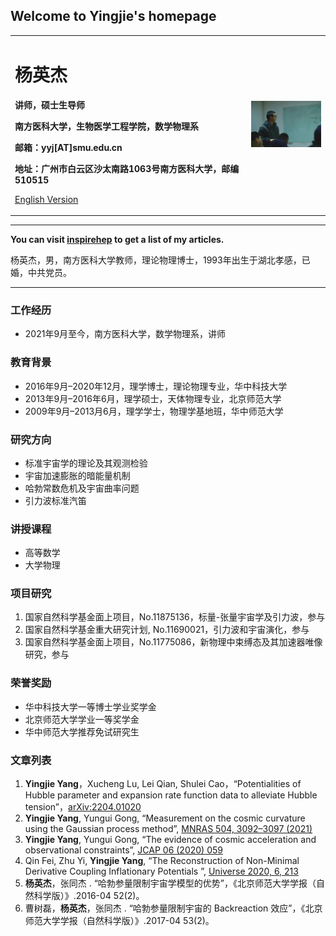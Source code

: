 ## Welcome to Yingjie's homepage

<div>
<table border="0">
  <tr>
    <td width="75%">
      <h1>杨英杰</h1>
      <p><b>讲师，硕士生导师</b></p>
      <p><b>南方医科大学，生物医学工程学院，数学物理系</b></p>
      <p><b>邮箱：yyj[AT]smu.edu.cn</b></p>
      <p><b>地址：广州市白云区沙太南路1063号南方医科大学，邮编510515</b></p>
      <p><a href="/index-en.html">English Version</a></p>
    </td>
    <td width="25%">
      <img src="/yyj.jpg" width="100%">
    </td>
  </tr>
</table>
</div>

---

**You can visit [inspirehep](https://inspirehep.net/authors/1804682?ui-citation-summary=true) to get a list of my articles.**

杨英杰，男，南方医科大学教师，理论物理博士，1993年出生于湖北孝感，已婚，中共党员。

---

### 工作经历
- 2021年9月至今，南方医科大学，数学物理系，讲师

### 教育背景
- 2016年9月–2020年12月，理学博士，理论物理专业，华中科技大学
- 2013年9月–2016年6月，理学硕士，天体物理专业，北京师范大学
- 2009年9月–2013月6月，理学学士，物理学基地班，华中师范大学

### 研究方向
- 标准宇宙学的理论及其观测检验
- 宇宙加速膨胀的暗能量机制
- 哈勃常数危机及宇宙曲率问题
- 引力波标准汽笛

### 讲授课程
- 高等数学
- 大学物理 

### 项目研究
1. 国家自然科学基金面上项目，No.11875136，标量-张量宇宙学及引力波，参与
2. 国家自然科学基金重大研究计划, No.11690021，引力波和宇宙演化，参与
3. 国家自然科学基金面上项目，No.11775086，新物理中束缚态及其加速器唯像研究，参与

### 荣誉奖励
- 华中科技大学一等博士学业奖学金
- 北京师范大学学业一等奖学金
- 华中师范大学推荐免试研究生

### 文章列表
1. **Yingjie Yang**，Xucheng Lu, Lei Qian, Shulei Cao，“Potentialities of Hubble parameter and expansion rate function data to alleviate Hubble tension”，[arXiv:2204.01020](https://arxiv.org/abs/2204.01020)
2. **Yingjie Yang**, Yungui Gong, “Measurement on the cosmic curvature using the Gaussian process method”, [MNRAS 504, 3092–3097 (2021)](https://doi.org/10.1093/mnras/stab1085)
3. **Yingjie Yang**, Yungui Gong, “The evidence of cosmic acceleration and observational constraints”, [JCAP 06 (2020) 059](https://doi.org/10.1088/1475-7516/2020/06/059)
4. Qin Fei, Zhu Yi, **Yingjie Yang**, “The Reconstruction of Non-Minimal Derivative Coupling Inflationary Potentials ”, [Universe 2020, 6, 213](https://doi.org/10.3390/universe6110213)
5. **杨英杰**，张同杰 . “哈勃参量限制宇宙学模型的优势”，《北京师范大学学报（自然科学版）》.2016-04 52(2)。
6. 曹树磊，**杨英杰**，张同杰 . “哈勃参量限制宇宙的 Backreaction 效应”，《北京师范大学学报（自然科学版）》.2017-04 53(2)。
